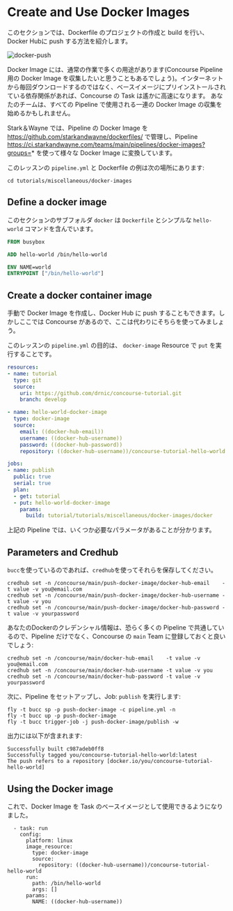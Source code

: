 # Create and Use Docker Images

このセクションでは、Dockerfile のプロジェクトの作成と build を行い、Docker Hubに push する方法を紹介します。

![docker-push](/images/docker-push.png)

Docker Image には、通常の作業で多くの用途があります(Concourse Pipeline 用の Docker Image を収集したいと思うこともあるでしょう)。インターネットから毎回ダウンロードするのではなく、ベースイメージにプリインストールされている依存関係があれば、Concourse の Task は遙かに高速になります。 あなたのチームは、すべての Pipeline で使用される一連の Docker Image の収集を始めるかもしれません。

Stark＆Wayne では、Pipeline の Docker Image を https://github.com/starkandwayne/dockerfiles/ で管理し、Pipeline https://ci.starkandwayne.com/teams/main/pipelines/docker-images?groups=* を使って様々な Docker Image に変換しています。

このレッスンの `pipeline.yml` と Dockerfile の例は次の場所にあります:

```
cd tutorials/miscellaneous/docker-images
```

Define a docker image
---------------------

このセクションのサブフォルダ `docker` は `Dockerfile` とシンプルな `hello-world` コマンドを含んでいます。

```dockerfile
FROM busybox

ADD hello-world /bin/hello-world

ENV NAME=world
ENTRYPOINT ["/bin/hello-world"]
```

Create a docker container image
-------------------------------

手動で Docker Image を作成し、Docker Hub に push することもできます。しかしここでは Concourse があるので、ここは代わりにそちらを使ってみましょう。

このレッスンの `pipeline.yml` の目的は、 `docker-image` Resource で `put` を実行することです。

```yaml
resources:
- name: tutorial
  type: git
  source:
    uri: https://github.com/drnic/concourse-tutorial.git
    branch: develop

- name: hello-world-docker-image
  type: docker-image
  source:
    email: ((docker-hub-email))
    username: ((docker-hub-username))
    password: ((docker-hub-password))
    repository: ((docker-hub-username))/concourse-tutorial-hello-world

jobs:
- name: publish
  public: true
  serial: true
  plan:
  - get: tutorial
  - put: hello-world-docker-image
    params:
      build: tutorial/tutorials/miscellaneous/docker-images/docker
```

上記の Pipeline では、いくつか必要なパラメータがあることが分かります。

## Parameters and Credhub

`bucc`を使っているのであれば、`credhub`を使ってそれらを保存してください。

```
credhub set -n /concourse/main/push-docker-image/docker-hub-email    -t value -v you@email.com
credhub set -n /concourse/main/push-docker-image/docker-hub-username -t value -v you
credhub set -n /concourse/main/push-docker-image/docker-hub-password -t value -v yourpassword
```

あなたのDockerのクレデンシャル情報は、恐らく多くの Pipeline で共通しているので、Pipeline だけでなく、Concourse の `main` Team に登録しておくと良いでしょう:

```
credhub set -n /concourse/main/docker-hub-email    -t value -v you@email.com
credhub set -n /concourse/main/docker-hub-username -t value -v you
credhub set -n /concourse/main/docker-hub-password -t value -v yourpassword
```

次に、Pipeline をセットアップし、Job: `publish` を実行します:

```
fly -t bucc sp -p push-docker-image -c pipeline.yml -n
fly -t bucc up -p push-docker-image
fly -t bucc trigger-job -j push-docker-image/publish -w
```

出力には以下が含まれます:

```
Successfully built c987adeb0ff8
Successfully tagged you/concourse-tutorial-hello-world:latest
The push refers to a repository [docker.io/you/concourse-tutorial-hello-world]
```

## Using the Docker image

これで、Docker Image を Task のベースイメージとして使用できるようになりました。

```
  - task: run
    config:
      platform: linux
      image_resource:
        type: docker-image
        source:
          repository: ((docker-hub-username))/concourse-tutorial-hello-world
      run:
        path: /bin/hello-world
        args: []
      params:
        NAME: ((docker-hub-username))
```
